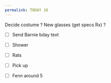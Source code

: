 ```yaml
---
permalink: TODAY 16
---
```

Decide costume ?
New glasses (get specs Rx) ?

- [ ] Send Barnie bday text
- [ ] Shower 
- [ ] Rats 
- [ ] Pick up 


- [ ] Fenn around 5